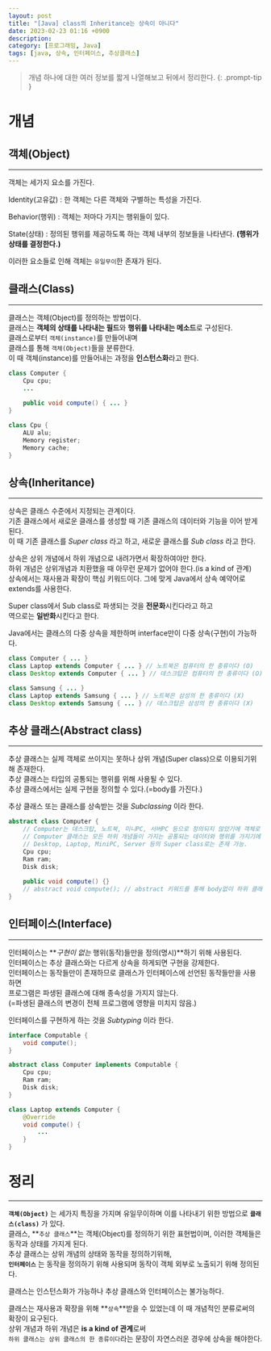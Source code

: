 ```yaml
---
layout: post
title: "[Java] class의 Inheritance는 상속이 아니다"
date: 2023-02-23 01:16 +0900
description: 
category: [프로그래밍, Java]
tags: [java, 상속, 인터페이스, 추상클래스]
---
```

> 개념 하나에 대한 여러 정보를 짧게 나열해보고 뒤에서 정리한다.
{: .prompt-tip }
# 개념

## 객체(Object)
---
객체는 세가지 요소를 가진다.

Identity(고유값)
: 한 객체는 다른 객체와 구별하는 특성을 가진다. 

Behavior(행위) 
: 객체는 저마다 가지는 행위들이 있다.

State(상태) 
: 정의된 행위를 제공하도록 하는 객체 내부의 정보들을 나타낸다. **(행위가 상태를 결정한다.)**

이러한 요소들로 인해 객체는 `유일무이`한 존재가 된다.

## 클래스(Class)
---
클래스는 객체(Object)를 정의하는 방법이다.  
클래스는 **객체의 상태를 나타내는 필드**와 **행위를 나타내는 메소드**로 구성된다.   
클래스로부터 `객체(instance)`를 만들어내며   
클래스를 통해 `객체(Object)`들을 분류한다.   
이 때 객체(instance)를 만들어내는 과정을 **인스턴스화**라고 한다.  

```java
class Computer { 
    Cpu cpu;
    ...
    
    public void compute() { ... }
}

class Cpu {
    ALU alu;
    Memory register;
    Memory cache;
}
```

## 상속(Inheritance)
---
상속은 클래스 수준에서 지정되는 관계이다.   
기존 클래스에서 새로운 클래스를 생성할 때 기존 클래스의 데이터와 기능을 이어 받게 된다.  
이 때 기존 클래스를 _Super class_ 라고 하고, 새로운 클래스를 _Sub class_ 라고 한다.   

상속은 상위 개념에서 하위 개념으로 내려가면서 확장하여야만 한다.  
하위 개념은 상위개념과 치환했을 때 아무런 문제가 없어야 한다.(is a kind of 관계)  
상속에서는 재사용과 확장이 핵심 키워드이다.
그에 맞게 Java에서 상속 예약어로 extends를 사용한다.

Super class에서 Sub class로 파생되는 것을 **전문화**시킨다라고 하고  
역으로는 **일반화**시킨다고 한다.

Java에서는 클래스의 다중 상속을 제한하며 interface만이 다중 상속(구현)이 가능하다. 

```java
class Computer { ... }
class Laptop extends Computer { ... } // 노트북은 컴퓨터의 한 종류이다 (O)
class Desktop extends Computer { ... } // 데스크탑은 컴퓨터의 한 종류이다 (O)

class Samsung { ... }
class Laptop extends Samsung { ... } // 노트북은 삼성의 한 종류이다 (X)
class Desktop extends Samsung { ... } // 데스크탑은 삼성의 한 종류이다 (X)
```

## 추상 클래스(Abstract class)
---
추상 클래스는 실제 객체로 쓰이지는 못하나 상위 개념(Super class)으로 이용되기위해 존재한다.  
추상 클래스는 타입의 공통되는 행위를 위해 사용될 수 있다.   
추상 클래스에서는 실제 구현을 정의할 수 있다.(=body를 가진다.)  

추상 클래스 또는 클래스를 상속받는 것을 _Subclassing_ 이라 한다.

```java
abstract class Computer { 
    // Computer는 데스크탑, 노트북, 미니PC, 서버PC 등으로 정의되지 않았기에 객체로 사용하지 못한다.
    // Computer 클래스는 모든 하위 개념들이 가지는 공통되는 데이터와 행위를 가지기에
    // Desktop, Laptop, MiniPC, Server 등의 Super class로는 존재 가능.
    Cpu cpu;
    Ram ram;
    Disk disk;
    
    public void compute() {}
    // abstract void compute(); // abstract 키워드를 통해 body없이 하위 클래스에 구현을 강제할 수 있다.
}
```

## 인터페이스(Interface)
---
인터페이스는 **_구현이 없는_ 행위(동작)들만을 정의(명시)**하기 위해 사용된다.  
인터페이스는 추상 클래스와는 다르게 상속을 하게되면 구현을 강제한다.     
인터페이스는 동작들만이 존재하므로 클래스가 인터페이스에 선언된 동작들만을 사용하면   
프로그램은 파생된 클래스에 대해 종속성을 가지지 않는다.   
(=파생된 클래스의 변경이 전체 프로그램에 영향을 미치지 않음.) 

인터페이스를 구현하게 하는 것을 _Subtyping_ 이라 한다.

```java
interface Computable {
    void compute();
}

abstract class Computer implements Computable { 
    Cpu cpu;
    Ram ram;
    Disk disk;
}

class Laptop extends Computer {
    @Override
    void compute() {
        ...
    }
}
```

# 정리
---
**`객체(Object)`** 는 세가지 특징을 가지며 유일무이하며 이를 나타내기 위한 방법으로 **`클래스(class)`** 가 있다.  
클래스, **`추상 클래스`**는 객체(Object)를 정의하기 위한 표현법이며, 이러한 객체들은 동작과 상태를 가지게 된다.  
추상 클래스는 상위 개념의 상태와 동작을 정의하기위해,  
**`인터페이스`** 는 동작을 정의하기 위해 사용되며 동작이 객체 외부로 노출되기 위해 정의된다.  

클래스는 인스턴스화가 가능하나 추상 클래스와 인터페이스는 불가능하다.

클래스는 재사용과 확장을 위해 **`상속`**받을 수 있었는데 이 때 개념적인 분류로써의 확장이 요구된다.  
상위 개념과 하위 개념은 **is a kind of 관계**로써  
`하위 클래스는 상위 클래스의 한 종류이다`라는 문장이 자연스러운 경우에 상속을 해야한다.

